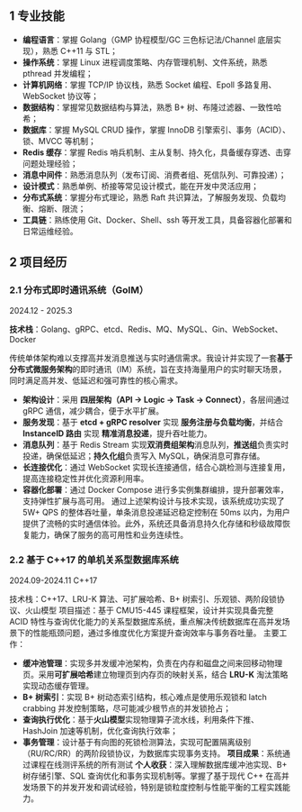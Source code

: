 ## 1 专业技能

- **编程语言**：掌握 Golang（GMP 协程模型/GC 三色标记法/Channel 底层实现），熟悉 C++11 与 STL；
- **操作系统**：掌握 Linux 进程调度策略、内存管理机制、文件系统，熟悉 pthread 并发编程；
- **计算机网络**：掌握 TCP/IP 协议栈，熟悉 Socket 编程、Epoll 多路复用、WebSocket 协议等；
- **数据结构**：掌握常见数据结构与算法，熟悉 B+ 树、布隆过滤器、一致性哈希；
- **数据库**：掌握 MySQL CRUD 操作，掌握 InnoDB 引擎索引、事务（ACID）、锁、MVCC 等机制；
- **Redis 缓存**：掌握 Redis 哨兵机制、主从复制、持久化，具备缓存穿透、击穿问题处理经验；
- **消息中间件**：熟悉消息队列（发布订阅、消费者组、死信队列、可靠投递）；
- **设计模式**：熟悉单例、桥接等常见设计模式，能在开发中灵活应用；
- **分布式系统**：掌握分布式理论，熟悉 Raft 共识算法，了解服务发现、负载均衡、熔断、限流；
- **工具链**：熟练使用 Git、Docker、Shell、ssh 等开发工具，具备容器化部署和日常运维经验。

## 2 项目经历

### 2.1 **分布式即时通讯系统（GoIM）**

2024.12 - 2025.3

**技术栈**：Golang、gRPC、etcd、Redis、MQ、MySQL、Gin、WebSocket、Docker

传统单体架构难以支撑高并发消息推送与实时通信需求。我设计并实现了一套**基于分布式微服务架构**的即时通讯（IM）系统，旨在支持海量用户的实时聊天场景，同时满足高并发、低延迟和强可靠性的核心需求。
- **架构设计**：采用 **四层架构（API → Logic → Task → Connect）**，各层间通过 gRPC 通信，减少耦合，便于水平扩展。
- **服务发现**：基于 **etcd + gRPC resolver** 实现 **服务注册与负载均衡**，并结合 **InstanceID 路由** 实现 **精准消息投递**，提升吞吐能力。
- **消息队列**：基于 Redis Stream 实现**双消费组架构**消息队列，**推送组**负责实时投递，确保低延迟；**持久化组**负责写入 MySQL，确保消息可靠存储。
- **长连接优化**：通过 WebSocket 实现长连接通信，结合心跳检测与连接复用，提高连接稳定性并优化资源利用率。
- **容器化部署**：通过 Docker Compose 进行多实例集群编排，提升部署效率，支持弹性扩展与高可用。
通过上述架构设计与技术实现，该系统成功实现了 5W+ QPS 的整体吞吐量，单条消息投递延迟稳定控制在 50ms 以内，为用户提供了流畅的实时通信体验。此外，系统还具备消息持久化存储和秒级故障恢复能力，确保了服务的高可用性和业务连续性。

### 2.2 基于 C++17 的单机关系型数据库系统

2024.09-2024.11
C++17

技术栈：C++17、LRU-K 算法、可扩展哈希、B+ 树索引、乐观锁、两阶段锁协议、火山模型
项目描述：基于 CMU15-445 课程框架，设计并实现具备完整 ACID 特性与查询优化能力的关系型数据库系统，重点解决传统数据库在高并发场景下的性能瓶颈问题，通过多维度优化方案提升查询效率与事务吞吐量。
主要工作：
- **缓冲池管理**：实现多并发缓冲池架构，负责在内存和磁盘之间来回移动物理页。采用**可扩展哈希**建立物理页到内存页的映射关系，结合 **LRU-K** 淘汰策略实现动态缓存管理。
- **B+ 树索引**：实现 B+ 树动态索引结构，核心难点是使用乐观锁和 latch crabbing 并发控制策略，尽可能减少根节点的并发锁抢占；
- **查询执行优化**：基于**火山模型**实现物理算子流水线，利用条件下推、HashJoin 加速等机制，优化查询执行效率；
- **事务管理**：设计基于有向图的死锁检测算法，实现可配置隔离级别（RU/RC/RR）的两阶段锁协议，为数据库实现事务支持。
**项目成果**：系统通过课程在线测评系统的所有测试
**个人收获**：深入理解数据库缓冲池实现、B+ 树存储引擎、SQL 查询优化和事务实现机制等。掌握了基于现代 C++ 在高并发场景下的并发开发和调试经验，特别是锁粒度控制与性能平衡的工程实践能力。

